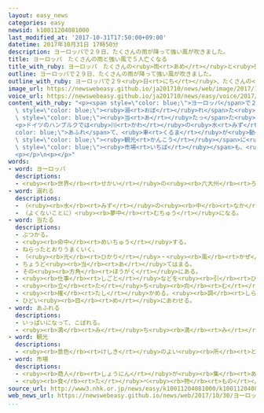 ```yaml
---
layout: easy_news
categories: easy
newsid: k10011204081000
last_modified_at: '2017-10-31T17:50:00+09:00'
datetime: 2017年10月31日 17時50分
description: ヨーロッパで２９日、たくさんの雨が降って強い風が吹きました。
title: ヨーロッパ　たくさんの雨と強い風で５人亡くなる
title_with_ruby: ヨーロッパ　たくさんの<ruby>雨<rt>あめ</rt></ruby>と<ruby>強<rt>つよ</rt></ruby>い<ruby>風<rt>かぜ</rt></ruby>で５<ruby>人<rt>にん</rt></ruby><ruby>亡<rt>な</rt></ruby>くなる
outline: ヨーロッパで２９日、たくさんの雨が降って強い風が吹きました。
outline_with_ruby: ヨーロッパで２９<ruby>日<rt>にち</rt></ruby>、たくさんの<ruby>雨<rt>あめ</rt></ruby>が<ruby>降<rt>ふ</rt></ruby>って<ruby>強<rt>つよ</rt></ruby>い<ruby>風<rt>かぜ</rt></ruby>が<ruby>吹<rt>ふ</rt></ruby>きました。
image_url: https://newswebeasy.github.io/ja201710/news/web/image/2017/10/30/K10011204081_1710301509_1710301513_01_03.jpg
voice_url: https://newswebeasy.github.io/ja201710/news/easy/voice/2017/10/31/k10011204081000.mp3
content_with_ruby: "<p><span style=\"color: blue;\">ヨーロッパ</span>で２９<ruby>日<rt>にち</rt></ruby>、たくさんの<ruby>雨<rt>あめ</rt></ruby>が<ruby>降<rt>ふ</rt></ruby>って<ruby>強<rt>つよ</rt></ruby>い<ruby>風<rt>かぜ</rt></ruby>が<ruby>吹<rt>ふ</rt></ruby>きました。このため、ドイツとポーランドとチェコで、<ruby>川<rt>かわ</rt></ruby>で<span\
  \ style=\"color: blue;\"><ruby>溺<rt>おぼ</rt></ruby>れ</span>た<ruby>人<rt>ひと</rt></ruby>や<ruby>風<rt>かぜ</rt></ruby>で<ruby>倒<rt>たお</rt></ruby>れた<ruby>木<rt>き</rt></ruby>に<span\
  \ style=\"color: blue;\"><ruby>当<rt>あ</rt></ruby>たっ</span>た<ruby>人<rt>ひと</rt></ruby>などがいました。５<ruby>人<rt>にん</rt></ruby>が<ruby>亡<rt>な</rt></ruby>くなりました。</p>\n\
  <p>ドイツのハンブルクでは<ruby>川<rt>かわ</rt></ruby>の<ruby>水<rt>みず</rt></ruby>が<span style=\"\
  color: blue;\">あふれ</span>て、<ruby>車<rt>くるま</rt></ruby>が<ruby>動<rt>うご</rt></ruby>くことができなくなりました。たくさんの<ruby>人<rt>ひと</rt></ruby>が<span\
  \ style=\"color: blue;\"><ruby>観光<rt>かんこう</rt></ruby></span>に<ruby>来<rt>く</rt></ruby>る<ruby>魚<rt>さかな</rt></ruby>の<span\
  \ style=\"color: blue;\"><ruby>市場<rt>いちば</rt></ruby></span>も、<ruby>水<rt>みず</rt></ruby>が<ruby>入<rt>はい</rt></ruby>ったため<ruby>閉<rt>し</rt></ruby>めました。ドイツのいろいろな<ruby>所<rt>ところ</rt></ruby>で<ruby>電車<rt>でんしゃ</rt></ruby>の<ruby>運転<rt>うんてん</rt></ruby>をやめました。</p>\n\
  <p></p>\n<p></p>"
words:
- word: ヨーロッパ
  descriptions:
  - <ruby><rb>世界</rb><rt>せかい</rt></ruby>の<ruby><rb>六大州</rb><rt>ろくだいしゅう</rt></ruby>の<ruby><rb>一</rb><rt>ひと</rt></ruby>つ。アジアの<ruby><rb>北西</rb><rt>ほくせい</rt></ruby>、アフリカの<ruby><rb>北</rb><rt>きた</rt></ruby>にある。<ruby><rb>産業</rb><rt>さんぎょう</rt></ruby>や<ruby><rb>文化</rb><rt>ぶんか</rt></ruby>が<ruby><rb>発達</rb><rt>はったつ</rt></ruby>した<ruby><rb>国</rb><rt>くに</rt></ruby>が<ruby><rb>多</rb><rt>おお</rt></ruby>い。
- word: 溺れる
  descriptions:
  - （<ruby><rb>水</rb><rt>みず</rt></ruby>の<ruby><rb>中</rb><rt>なか</rt></ruby>で）<ruby><rb>泳</rb><rt>およ</rt></ruby>げなくて<ruby><rb>死</rb><rt>し</rt></ruby>にそうになる。また、<ruby><rb>死</rb><rt>し</rt></ruby>ぬ。
  - （よくないことに）<ruby><rb>夢中</rb><rt>むちゅう</rt></ruby>になる。
- word: 当たる
  descriptions:
  - ぶつかる。
  - <ruby><rb>命中</rb><rt>めいちゅう</rt></ruby>する。
  - ねらったとおりうまくいく。
  - （<ruby><rb>光</rb><rt>ひかり</rt></ruby>・<ruby><rb>風</rb><rt>かぜ</rt></ruby>などを）<ruby><rb>受</rb><rt>う</rt></ruby>けるようにする。
  - ちょうど<ruby><rb>当</rb><rt>あ</rt></ruby>てはまる。
  - その<ruby><rb>方角</rb><rt>ほうがく</rt></ruby>にある。
  - <ruby><rb>仕事</rb><rt>しごと</rt></ruby>などを<ruby><rb>引</rb><rt>ひ</rt></ruby>き<ruby><rb>受</rb><rt>う</rt></ruby>ける。
  - <ruby><rb>立</rb><rt>た</rt></ruby>ち<ruby><rb>向</rb><rt>む</rt></ruby>かう。
  - <ruby><rb>確</rb><rt>たし</rt></ruby>かめる。<ruby><rb>調</rb><rt>しら</rt></ruby>べる。
  - ひどい<ruby><rb>目</rb><rt>め</rt></ruby>にあわせる。
- word: あふれる
  descriptions:
  - いっぱいになって、こぼれる。
  - <ruby><rb>満</rb><rt>み</rt></ruby>ち<ruby><rb>満</rb><rt>み</rt></ruby>ちている。いっぱいである。
- word: 観光
  descriptions:
  - <ruby><rb>景色</rb><rt>けしき</rt></ruby>のよい<ruby><rb>所</rb><rt>ところ</rt></ruby>や<ruby><rb>名所</rb><rt>めいしょ</rt></ruby>などを<ruby><rb>見物</rb><rt>けんぶつ</rt></ruby>して<ruby><rb>回</rb><rt>まわ</rt></ruby>ること。
- word: 市場
  descriptions:
  - <ruby><rb>商人</rb><rt>しょうにん</rt></ruby>が<ruby><rb>集</rb><rt>あつ</rt></ruby>まって、<ruby><rb>魚</rb><rt>さかな</rt></ruby>や<ruby><rb>野菜</rb><rt>やさい</rt></ruby>などを<ruby><rb>売</rb><rt>う</rt></ruby>り<ruby><rb>買</rb><rt>か</rt></ruby>いする<ruby><rb>所</rb><rt>ところ</rt></ruby>。<ruby><rb>市</rb><rt>いち</rt></ruby>。
  - <ruby><rb>食</rb><rt>た</rt></ruby>べ<ruby><rb>物</rb><rt>もの</rt></ruby>や<ruby><rb>日用品</rb><rt>にちようひん</rt></ruby>などの<ruby><rb>小売店</rb><rt>こうりてん</rt></ruby>が、<ruby><rb>一</rb><rt>いっ</rt></ruby>か<ruby><rb>所</rb><rt>しょ</rt></ruby>に<ruby><rb>集</rb><rt>あつ</rt></ruby>まって<ruby><rb>品物</rb><rt>しなもの</rt></ruby>を<ruby><rb>売</rb><rt>う</rt></ruby>っている<ruby><rb>所</rb><rt>ところ</rt></ruby>。マーケット。
source_url: http://www3.nhk.or.jp/news/easy/k10011204081000/k10011204081000.html
web_news_url: https://newswebeasy.github.io/news/web/2017/10/30/ヨーロッパやアメリカで大雨と強風-被害広がる
...
```

